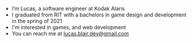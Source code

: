 - I’m Lucas, a software engineer at Kodak Alaris 
- I graduated from RIT with a bachelors in game design and development in the spring of 2021
- I'm interested in games, and web development
- You can reach me at lucas.blair.dev@gmail.com 
